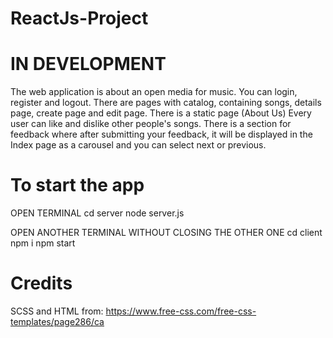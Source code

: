 # ReactJs-Project

# IN DEVELOPMENT
The web application is about an open media for music.
You can login, register and logout.
There are pages with catalog, containing songs, details page, create page and edit page.
There is a static page (About Us)
Every user can like and dislike other people's songs.
There is a section for feedback where after submitting your feedback, it will be displayed in the Index page as a carousel and you can select next or previous.


# To start the app
OPEN TERMINAL
cd server
node server.js

OPEN ANOTHER TERMINAL WITHOUT CLOSING THE OTHER ONE
cd client
npm i
npm start

# Credits
SCSS and HTML from:
https://www.free-css.com/free-css-templates/page286/ca